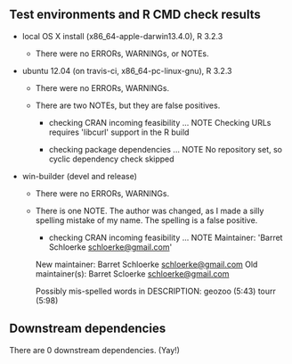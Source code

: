 ## Test environments and R CMD check results
* local OS X install (x86_64-apple-darwin13.4.0), R 3.2.3
  * There were no ERRORs, WARNINGs, or NOTEs.

* ubuntu 12.04 (on travis-ci, x86_64-pc-linux-gnu), R 3.2.3
  * There were no ERRORs, WARNINGs.  
  * There are two NOTEs, but they are false positives.

    * checking CRAN incoming feasibility ... NOTE
    Checking URLs requires 'libcurl' support in the R build

    * checking package dependencies ... NOTE
      No repository set, so cyclic dependency check skipped

* win-builder (devel and release)
  * There were no ERRORs, WARNINGs.  
  * There is one NOTE. The author was changed, as I made a silly spelling mistake of my name.  The spelling is a false positive.

    * checking CRAN incoming feasibility ... NOTE
    Maintainer: 'Barret Schloerke <schloerke@gmail.com>'

    New maintainer:
      Barret Schloerke <schloerke@gmail.com>
    Old maintainer(s):
      Barret Scloerke <schloerke@gmail.com>

    Possibly mis-spelled words in DESCRIPTION:
      geozoo (5:43)
      tourr (5:98)


## Downstream dependencies
There are 0 downstream dependencies. (Yay!)
